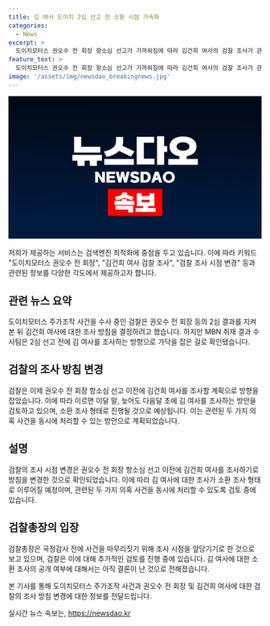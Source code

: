 ```yaml
---
title: 김 여사 도이치 2심 선고 전 소환 시점 가속화
categories:
  - News
excerpt: >
  도이치모터스 권오수 전 회장 항소심 선고가 가까워짐에 따라 김건희 여사의 검찰 조사가 관심사로 떠오르고 있다. 검찰은 김 여사 조사를 선고 이전에 진행하기로 방침을 변경했으며, 명품백 수수와 주가조작 의혹을 함께 조사할 계획이다. 이는 검찰총장 임기가 한정적이며, 사안을 국정감사 전에 마무리해야 한다는 판단 때문으로 보인다. 2심 선고 전까지 김 여사를 조사할 예정이며, 소환 조사 형태로 진행될 것으로 예상되나, 출석 공개 여부는 논의 중이다.
feature_text: >
  도이치모터스 권오수 전 회장 항소심 선고가 가까워짐에 따라 김건희 여사의 검찰 조사가 관심사로 떠오르고 있다. 검찰은 김 여사 조사를 선고 이전에 진행하기로 방침을 변경했으며, 명품백 수수와 주가조작 의혹을 함께 조사할 계획이다. 이는 검찰총장 임기가 한정적이며, 사안을 국정감사 전에 마무리해야 한다는 판단 때문으로 보인다. 2심 선고 전까지 김 여사를 조사할 예정이며, 소환 조사 형태로 진행될 것으로 예상되나, 출석 공개 여부는 논의 중이다.
image: '/assets/img/newsdao_breakingnews.jpg'
---
```


<p><img src="/assets/img/newsdao_breakingnews.jpg" alt="cryptoinkorea 속보" /></p>

<p>저희가 제공하는 서비스는 검색엔진 최적화에 중점을 두고 있습니다. 이에 따라 키워드 "도이치모터스 권오수 전 회장", "김건희 여사 검찰 조사", "검찰 조사 시점 변경" 등과 관련된 정보를 다양한 각도에서 제공하고자 합니다.</p>

<h2 data-ke-size="size26">관련 뉴스 요약</h2>

<p data-ke-size="size16">도이치모터스 주가조작 사건을 수사 중인 검찰은 권오수 전 회장 등의 2심 결과를 지켜본 뒤 김건희 여사에 대한 조사 방침을 결정하려고 했습니다. 하지만 MBN 취재 결과 수사팀은 2심 선고 전에 김 여사를 조사하는 방향으로 가닥을 잡은 걸로 확인됐습니다.</p>

<h2 data-ke-size="size26">검찰의 조사 방침 변경</h2>

<p data-ke-size="size16">검찰은 이제 권오수 전 회장 항소심 선고 이전에 김건희 여사를 조사할 계획으로 방향을 잡았습니다. 이에 따라 이르면 이달 말, 늦어도 다음달 초에 김 여사를 조사하는 방안을 검토하고 있으며, 소환 조사 형태로 진행될 것으로 예상됩니다. 이는 관련된 두 가지 의혹 사건을 동시에 처리할 수 있는 방안으로 계획되었습니다.</p>

<h2 data-ke-size="size26">설명</h2>

<p data-ke-size="size16">검찰의 조사 시점 변경은 권오수 전 회장 항소심 선고 이전에 김건희 여사를 조사하기로 방침을 변경한 것으로 확인되었습니다. 이에 따라 김 여사에 대한 조사가 소환 조사 형태로 이루어질 예정이며, 관련된 두 가지 의혹 사건을 동시에 처리할 수 있도록 검토 중에 있습니다.</p>

<h2 data-ke-size="size26">검찰총장의 입장</h2>

<p data-ke-size="size16">검찰총장은 국정감사 전에 사건을 마무리짓기 위해 조사 시점을 앞당기기로 한 것으로 보고 있으며, 검찰은 이에 대해 추가적인 검토를 진행 중에 있습니다. 김 여사에 대한 소환 조사의 공개 여부에 대해서는 아직 결론이 난 것으로 전해졌습니다.</p>

<p>본 기사를 통해 도이치모터스 주가조작 사건과 권오수 전 회장 및 김건희 여사에 대한 검찰의 조사 방침 변경에 대한 정보를 전달드립니다.</p>
실시간 뉴스 속보는, <a href="https://newsdao.kr" rel="dofollow">https://newsdao.kr</a>


